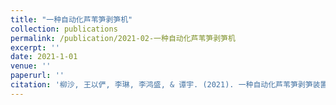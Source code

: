 ```yaml
---
title: "一种自动化芦苇笋剥笋机"
collection: publications
permalink: /publication/2021-02-一种自动化芦苇笋剥笋机
excerpt: ''
date: 2021-1-01
venue: ''
paperurl: ''
citation: '柳沙, 王以俨, 李琳, 李鸿盛, & 谭宇. (2021). 一种自动化芦苇笋剥笋装置.  CN212520711U.'
---
```


